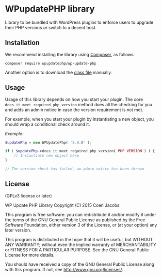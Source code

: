 # WPupdatePHP library
Library to be bundled with WordPress plugins to enforce users to upgrade their PHP versions _or_ switch to a decent host.

## Installation
We recommend installing the library using [Composer](https://getcomposer.org/), as follows.

```
composer require wpupdatephp/wp-update-php
```

Another option is to download the [class file](https://github.com/WPupdatePHP/wp-update-php/blob/master/src/WPUpdatePhp.php) manually.

## Usage
Usage of this library depends on how you start your plugin. The core `does_it_meet_required_php_version` method does all the checking for you and adds an admin notice in case the version requirement is not met.

For example, when you start your plugin by instantiating a new object, you should wrap a conditional check around it. 

_Example:_
```php
$updatePhp = new WPUpdatePhp( '5.4.0' );

if ( $updatePhp->does_it_meet_required_php_version( PHP_VERSION ) ) {
	// Instantiate new object here
}

// The version check has failed, an admin notice has been thrown
```

## License
(GPLv3 license or later)

WP Update PHP Library
Copyright (C) 2015  Coen Jacobs

This program is free software: you can redistribute it and/or modify
it under the terms of the GNU General Public License as published by
the Free Software Foundation, either version 3 of the License, or
(at your option) any later version.

This program is distributed in the hope that it will be useful,
but WITHOUT ANY WARRANTY; without even the implied warranty of
MERCHANTABILITY or FITNESS FOR A PARTICULAR PURPOSE.  See the
GNU General Public License for more details.

You should have received a copy of the GNU General Public License
along with this program.  If not, see <http://www.gnu.org/licenses/>.
